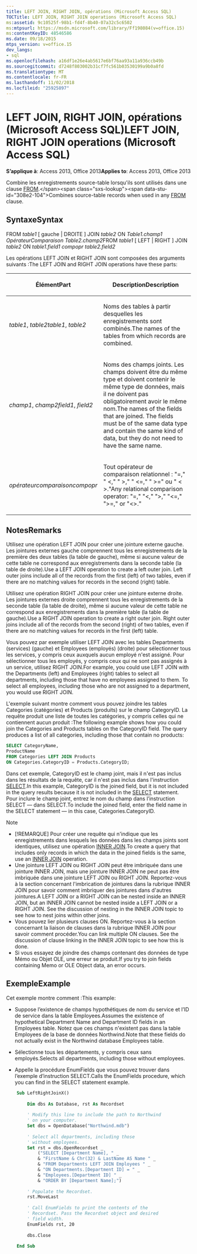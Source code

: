 ```yaml
---
title: LEFT JOIN, RIGHT JOIN, opérations (Microsoft Access SQL)
TOCTitle: LEFT JOIN, RIGHT JOIN operations (Microsoft Access SQL)
ms:assetid: 9c10525f-98b1-fd4f-8b40-07a32c5c6502
ms:mtpsurl: https://msdn.microsoft.com/library/Ff198084(v=office.15)
ms:contentKeyID: 48546586
ms.date: 09/18/2015
mtps_version: v=office.15
dev_langs:
- sql
ms.openlocfilehash: a16df1e26e4ab5617e6bf76aa93a11a936ccb49b
ms.sourcegitcommit: d7248f803002b31cf7fc561b03530199a9b0a8fd
ms.translationtype: MT
ms.contentlocale: fr-FR
ms.lasthandoff: 11/02/2018
ms.locfileid: "25925897"
---
```

# <a name="left-join-right-join-operations-microsoft-access-sql"></a><span data-ttu-id="308e2-102">LEFT JOIN, RIGHT JOIN, opérations (Microsoft Access SQL)</span><span class="sxs-lookup"><span data-stu-id="308e2-102">LEFT JOIN, RIGHT JOIN operations (Microsoft Access SQL)</span></span>

<span data-ttu-id="308e2-103">**S’applique à**: Access 2013, Office 2013</span><span class="sxs-lookup"><span data-stu-id="308e2-103">**Applies to**: Access 2013, Office 2013</span></span>

<span data-ttu-id="308e2-104">Combine les enregistrements source-table lorsqu'ils sont utilisés dans une clause [FROM](https://msdn.microsoft.com/library/ff836674\(v=office.15\)).</span><span class="sxs-lookup"><span data-stu-id="308e2-104">Combines source-table records when used in any [FROM](https://msdn.microsoft.com/library/ff836674\(v=office.15\)) clause.</span></span>

## <a name="syntax"></a><span data-ttu-id="308e2-105">Syntaxe</span><span class="sxs-lookup"><span data-stu-id="308e2-105">Syntax</span></span>

<span data-ttu-id="308e2-106">FROM *table1* \[ gauche | DROITE \] JOIN *table2* ON *Table1.champ1* *OpérateurComparaison Table2.champ2*</span><span class="sxs-lookup"><span data-stu-id="308e2-106">FROM *table1* \[ LEFT | RIGHT \] JOIN *table2* ON *table1.field1* *compopr table2.field2*</span></span>

<span data-ttu-id="308e2-107">Les opérations LEFT JOIN et RIGHT JOIN sont composées des arguments suivants :</span><span class="sxs-lookup"><span data-stu-id="308e2-107">The LEFT JOIN and RIGHT JOIN operations have these parts:</span></span>

<table>
<colgroup>
<col style="width: 50%" />
<col style="width: 50%" />
</colgroup>
<thead>
<tr class="header">
<th><p><span data-ttu-id="308e2-108">Élément</span><span class="sxs-lookup"><span data-stu-id="308e2-108">Part</span></span></p></th>
<th><p><span data-ttu-id="308e2-109">Description</span><span class="sxs-lookup"><span data-stu-id="308e2-109">Description</span></span></p></th>
</tr>
</thead>
<tbody>
<tr class="odd">
<td><p><span data-ttu-id="308e2-110"><em>table1</em>, <em>table2</em></span><span class="sxs-lookup"><span data-stu-id="308e2-110"><em>table1</em>, <em>table2</em></span></span></p></td>
<td><p><span data-ttu-id="308e2-111">Noms des tables à partir desquelles les enregistrements sont combinés.</span><span class="sxs-lookup"><span data-stu-id="308e2-111">The names of the tables from which records are combined.</span></span></p></td>
</tr>
<tr class="even">
<td><p><span data-ttu-id="308e2-112"><em>champ1</em>, <em>champ2</em></span><span class="sxs-lookup"><span data-stu-id="308e2-112"><em>field1</em>, <em>field2</em></span></span></p></td>
<td><p><span data-ttu-id="308e2-p101">Noms des champs joints. Les champs doivent être du même type et doivent contenir le même type de données, mais il ne doivent pas obligatoirement avoir le même nom.</span><span class="sxs-lookup"><span data-stu-id="308e2-p101">The names of the fields that are joined. The fields must be of the same data type and contain the same kind of data, but they do not need to have the same name.</span></span></p></td>
</tr>
<tr class="odd">
<td><p><span data-ttu-id="308e2-115"><em>opérateurcomparaison</em></span><span class="sxs-lookup"><span data-stu-id="308e2-115"><em>compopr</em></span></span></p></td>
<td><p><span data-ttu-id="308e2-116">Tout opérateur de comparaison relationnel : &quot;=,&quot; &quot; &lt;,&quot; &quot; &gt;,&quot; &quot; &lt;=,&quot; &quot; &gt;=&quot; ou &quot; &lt; &gt;.&quot;</span><span class="sxs-lookup"><span data-stu-id="308e2-116">Any relational comparison operator: &quot;=,&quot; &quot;&lt;,&quot; &quot;&gt;,&quot; &quot;&lt;=,&quot; &quot;&gt;=,&quot; or &quot;&lt;&gt;.&quot;</span></span></p></td>
</tr>
</tbody>
</table>


## <a name="remarks"></a><span data-ttu-id="308e2-117">Notes</span><span class="sxs-lookup"><span data-stu-id="308e2-117">Remarks</span></span>

<span data-ttu-id="308e2-p102">Utilisez une opération LEFT JOIN pour créer une jointure externe gauche. Les jointures externes gauche comprennent tous les enregistrements de la première des deux tables (la table de gauche), même si aucune valeur de cette table ne correspond aux enregistrements dans la seconde table (la table de droite).</span><span class="sxs-lookup"><span data-stu-id="308e2-p102">Use a LEFT JOIN operation to create a left outer join. Left outer joins include all of the records from the first (left) of two tables, even if there are no matching values for records in the second (right) table.</span></span>

<span data-ttu-id="308e2-p103">Utilisez une opération RIGHT JOIN pour créer une jointure externe droite. Les jointures externes droite comprennent tous les enregistrements de la seconde table (la table de droite), même si aucune valeur de cette table ne correspond aux enregistrements dans la première table (la table de gauche).</span><span class="sxs-lookup"><span data-stu-id="308e2-p103">Use a RIGHT JOIN operation to create a right outer join. Right outer joins include all of the records from the second (right) of two tables, even if there are no matching values for records in the first (left) table.</span></span>

<span data-ttu-id="308e2-p104">Vous pouvez par exemple utiliser LEFT JOIN avec les tables Departments (services) (gauche) et Employees (employés) (droite) pour sélectionner tous les services, y compris ceux auxquels aucun employé n'est assigné. Pour sélectionner tous les employés, y compris ceux qui ne sont pas assignés à un service, utilisez RIGHT JOIN.</span><span class="sxs-lookup"><span data-stu-id="308e2-p104">For example, you could use LEFT JOIN with the Departments (left) and Employees (right) tables to select all departments, including those that have no employees assigned to them. To select all employees, including those who are not assigned to a department, you would use RIGHT JOIN.</span></span>

<span data-ttu-id="308e2-p105">L'exemple suivant montre comment vous pouvez joindre les tables Categories (catégories) et Products (produits) sur le champ CategoryID. La requête produit une liste de toutes les catégories, y compris celles qui ne contiennent aucun produit :</span><span class="sxs-lookup"><span data-stu-id="308e2-p105">The following example shows how you could join the Categories and Products tables on the CategoryID field. The query produces a list of all categories, including those that contain no products:</span></span>

```sql
SELECT CategoryName, 
ProductName 
FROM Categories LEFT JOIN Products 
ON Categories.CategoryID = Products.CategoryID;
```

<span data-ttu-id="308e2-126">Dans cet exemple, CategoryID est le champ joint, mais il n'est pas inclus dans les résultats de la requête, car il n'est pas inclus dans l'instruction [SELECT](select-statement-microsoft-access-sql.md).</span><span class="sxs-lookup"><span data-stu-id="308e2-126">In this example, CategoryID is the joined field, but it is not included in the query results because it is not included in the [SELECT](select-statement-microsoft-access-sql.md) statement.</span></span> <span data-ttu-id="308e2-127">Pour inclure le champ joint, entrez le nom du champ dans l’instruction SELECT — dans SELECT.</span><span class="sxs-lookup"><span data-stu-id="308e2-127">To include the joined field, enter the field name in the SELECT statement — in this case, Categories.CategoryID.</span></span>

> [!NOTE]
> - <span data-ttu-id="308e2-128">[!REMARQUE] Pour créer une requête qui n'indique que les enregistrements dans lesquels les données dans les champs joints sont identiques, utilisez une opération [INNER JOIN](inner-join-operation-microsoft-access-sql.md).</span><span class="sxs-lookup"><span data-stu-id="308e2-128">To create a query that includes only records in which the data in the joined fields is the same, use an [INNER JOIN](inner-join-operation-microsoft-access-sql.md) operation.</span></span>
> - <span data-ttu-id="308e2-p107">Une jointure LEFT JOIN ou RIGHT JOIN peut être imbriquée dans une jointure INNER JOIN, mais une jointure INNER JOIN ne peut pas être imbriquée dans une jointure LEFT JOIN ou RIGHT JOIN. Reportez-vous à la section concernant l'imbrication de jointures dans la rubrique INNER JOIN pour savoir comment imbriquer des jointures dans d'autres jointures.</span><span class="sxs-lookup"><span data-stu-id="308e2-p107">A LEFT JOIN or a RIGHT JOIN can be nested inside an INNER JOIN, but an INNER JOIN cannot be nested inside a LEFT JOIN or a RIGHT JOIN. See the discussion of nesting in the INNER JOIN topic to see how to nest joins within other joins.</span></span>
> - <span data-ttu-id="308e2-p108">Vous pouvez lier plusieurs clauses ON. Reportez-vous à la section concernant la liaison de clauses dans la rubrique INNER JOIN pour savoir comment procéder.</span><span class="sxs-lookup"><span data-stu-id="308e2-p108">You can link multiple ON clauses. See the discussion of clause linking in the INNER JOIN topic to see how this is done.</span></span>
> - <span data-ttu-id="308e2-133">Si vous essayez de joindre des champs contenant des données de type Mémo ou Objet OLE, une erreur se produit.</span><span class="sxs-lookup"><span data-stu-id="308e2-133">If you try to join fields containing Memo or OLE Object data, an error occurs.</span></span>

## <a name="example"></a><span data-ttu-id="308e2-134">Exemple</span><span class="sxs-lookup"><span data-stu-id="308e2-134">Example</span></span>

<span data-ttu-id="308e2-135">Cet exemple montre comment :</span><span class="sxs-lookup"><span data-stu-id="308e2-135">This example:</span></span>
- <span data-ttu-id="308e2-136">Suppose l’existence de champs hypothétiques de nom du service et l’ID de service dans la table Employees.</span><span class="sxs-lookup"><span data-stu-id="308e2-136">Assumes the existence of hypothetical Department Name and Department ID fields in an Employees table.</span></span> <span data-ttu-id="308e2-137">Notez que ces champs n'existent pas dans la table Employees de la base de données Northwind.</span><span class="sxs-lookup"><span data-stu-id="308e2-137">Note that these fields do not actually exist in the Northwind database Employees table.</span></span>

- <span data-ttu-id="308e2-138">Sélectionne tous les départements, y compris ceux sans employés.</span><span class="sxs-lookup"><span data-stu-id="308e2-138">Selects all departments, including those without employees.</span></span>

- <span data-ttu-id="308e2-139">Appelle la procédure EnumFields que vous pouvez trouver dans l’exemple d’instruction SELECT.</span><span class="sxs-lookup"><span data-stu-id="308e2-139">Calls the EnumFields procedure, which you can find in the SELECT statement example.</span></span>


```vb
    Sub LeftRightJoinX() 
     
        Dim dbs As Database, rst As Recordset 
     
        ' Modify this line to include the path to Northwind 
        ' on your computer. 
        Set dbs = OpenDatabase("Northwind.mdb") 
         
        ' Select all departments, including those  
        ' without employees. 
        Set rst = dbs.OpenRecordset _ 
            ("SELECT [Department Name], " _ 
            & "FirstName & Chr(32) & LastName AS Name " _ 
            & "FROM Departments LEFT JOIN Employees " _ 
            & "ON Departments.[Department ID] = " _ 
            & "Employees.[Department ID] " _ 
            & "ORDER BY [Department Name];") 
         
        ' Populate the Recordset. 
        rst.MoveLast 
         
        ' Call EnumFields to print the contents of the  
        ' Recordset. Pass the Recordset object and desired 
        ' field width. 
        EnumFields rst, 20 
     
        dbs.Close 
     
    End Sub
```
